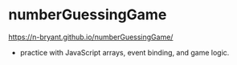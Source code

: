 # numberGuessingGame
https://n-bryant.github.io/numberGuessingGame/

* practice with JavaScript arrays, event binding, and game logic.

